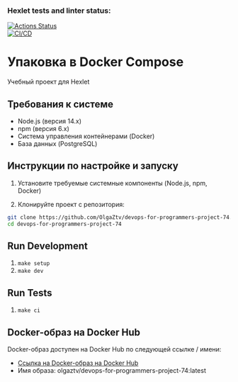 ### Hexlet tests and linter status:
[![Actions Status](https://github.com/OlgaZtv/devops-for-programmers-project-74/actions/workflows/hexlet-check.yml/badge.svg)](https://github.com/OlgaZtv/devops-for-programmers-project-74/actions)
<br>
[![CI/CD](https://github.com/OlgaZtv/devops-for-programmers-project-74/actions/workflows/push.yml/badge.svg)](https://github.com/OlgaZtv/devops-for-programmers-project-74/actions/workflows/push.yml)

# Упаковка в Docker Compose

Учебный проект для Hexlet

## Требования к системе

- Node.js (версия 14.x)
- npm (версия 6.x)
- Система управления контейнерами (Docker)
- База данных (PostgreSQL)

## Инструкции по настройке и запуску

1. Установите требуемые системные компоненты (Node.js, npm, Docker)

2. Клонируйте проект с репозитория:

```bash
git clone https://github.com/OlgaZtv/devops-for-programmers-project-74.git
cd devops-for-programmers-project-74
```
## Run Development

1. `make setup`
2. `make dev`

## Run Tests

1. `make ci`

## Docker-образ на Docker Hub
Docker-образ доступен на Docker Hub по следующей ссылке / имени:

- [Ссылка на Docker-образ на Docker Hub](https://hub.docker.com/repository/docker/olgaztv/devops-for-programmers-project-74/general)
- Имя образа: olgaztv/devops-for-programmers-project-74:latest
